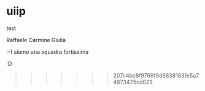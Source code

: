 # uiip


test



Raffaele
Carmine
Giulia





















:-) siamo una squadra fortissima




















































































































































































































































































































































































:D












>>>>>>> 207c4bc8f9769f9d68381631e5a74873425cd023
